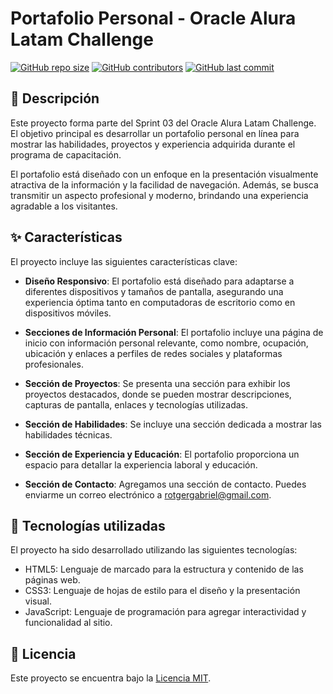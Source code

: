 # Portafolio Personal - Oracle Alura Latam Challenge

[![GitHub repo size](https://img.shields.io/github/repo-size/rotgergabriel/Oracle-Alura-Latam-Challenge-Sprint-03-Portfolio)](https://github.com/rotgergabriel/Oracle-Alura-Latam-Challenge-Sprint-03-Portfolio)
[![GitHub contributors](https://img.shields.io/github/contributors/rotgergabriel/Oracle-Alura-Latam-Challenge-Sprint-03-Portfolio)](https://github.com/rotgergabriel/Oracle-Alura-Latam-Challenge-Sprint-03-Portfolio/graphs/contributors)
[![GitHub last commit](https://img.shields.io/github/last-commit/rotgergabriel/Oracle-Alura-Latam-Challenge-Sprint-03-Portfolio)](https://github.com/rotgergabriel/Oracle-Alura-Latam-Challenge-Sprint-03-Portfolio/commits/master)

## 📝 Descripción

Este proyecto forma parte del Sprint 03 del Oracle Alura Latam Challenge. El objetivo principal es desarrollar un portafolio personal en línea para mostrar las habilidades, proyectos y experiencia adquirida durante el programa de capacitación.

El portafolio está diseñado con un enfoque en la presentación visualmente atractiva de la información y la facilidad de navegación. Además, se busca transmitir un aspecto profesional y moderno, brindando una experiencia agradable a los visitantes.

## ✨ Características

El proyecto incluye las siguientes características clave:

- **Diseño Responsivo**: El portafolio está diseñado para adaptarse a diferentes dispositivos y tamaños de pantalla, asegurando una experiencia óptima tanto en computadoras de escritorio como en dispositivos móviles.

- **Secciones de Información Personal**: El portafolio incluye una página de inicio con información personal relevante, como nombre, ocupación, ubicación y enlaces a perfiles de redes sociales y plataformas profesionales.

- **Sección de Proyectos**: Se presenta una sección para exhibir los proyectos destacados, donde se pueden mostrar descripciones, capturas de pantalla, enlaces y tecnologías utilizadas.

- **Sección de Habilidades**: Se incluye una sección dedicada a mostrar las habilidades técnicas.

- **Sección de Experiencia y Educación**: El portafolio proporciona un espacio para detallar la experiencia laboral y educación.

- **Sección de Contacto**: Agregamos una sección de contacto. Puedes enviarme un correo electrónico a [rotgergabriel@gmail.com](mailto:rotgergabriel@gmail.com).

## 🔧 Tecnologías utilizadas

El proyecto ha sido desarrollado utilizando las siguientes tecnologías:

- HTML5: Lenguaje de marcado para la estructura y contenido de las páginas web.
- CSS3: Lenguaje de hojas de estilo para el diseño y la presentación visual.
- JavaScript: Lenguaje de programación para agregar interactividad y funcionalidad al sitio.

## 📄 Licencia

Este proyecto se encuentra bajo la [Licencia MIT](LICENSE).
